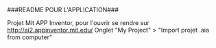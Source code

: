 ###README POUR L'APPLICATION###

Projet Mit APP Inventor, pour l'ouvrir se rendre sur http://ai2.appinventor.mit.edu/ Onglet "My Project" > "Import projet .aia from computer"
